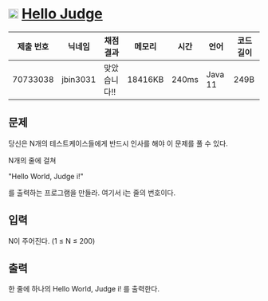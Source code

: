 # <img width="20px"  src="https://d2gd6pc034wcta.cloudfront.net/tier/2.svg" class="solvedac-tier"> [Hello Judge](https://www.acmicpc.net/problem/9316) 

| 제출 번호 | 닉네임 | 채점 결과 | 메모리 | 시간 | 언어 | 코드 길이 |
|---|---|---|---|---|---|---|
|70733038|jbin3031|맞았습니다!! |18416KB|240ms|Java 11|249B|

## 문제
<p>당신은 N개의 테스트케이스들에게 반드시 인사를 해야 이 문제를 풀 수 있다.</p>

<p>N개의 줄에 걸쳐</p>

<p>"Hello World, Judge i!"</p>

<p>를 출력하는 프로그램을 만들라. 여기서 i는 줄의 번호이다.</p>

## 입력
<p>N이 주어진다. (1 ≤ N ≤ 200)</p>

## 출력
<p>한 줄에 하나의 Hello World, Judge i! 를 출력한다.</p>

